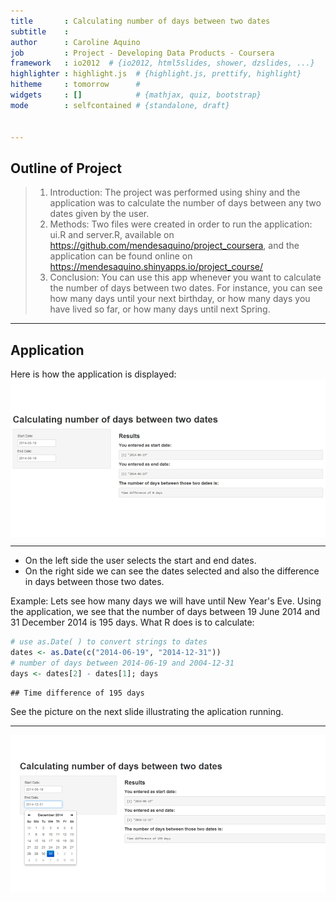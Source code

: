 ```yaml
---
title       : Calculating number of days between two dates
subtitle    : 
author      : Caroline Aquino
job         : Project - Developing Data Products - Coursera
framework   : io2012  # {io2012, html5slides, shower, dzslides, ...}
highlighter : highlight.js  # {highlight.js, prettify, highlight}
hitheme     : tomorrow      # 
widgets     : []            # {mathjax, quiz, bootstrap}
mode        : selfcontained # {standalone, draft}


---
```


## Outline of Project

> 1. Introduction:
The project was performed using shiny and the application was to calculate the number
of days between any two dates given by the user.
> 2. Methods:
Two files were created in order to run the application: ui.R and server.R, available on https://github.com/mendesaquino/project_coursera, and the application can be found online on https://mendesaquino.shinyapps.io/project_course/ 
> 3. Conclusion:
You can use this app whenever you want to calculate the number of days between two dates. 
For instance, you can see how many days until your next birthday, or how many days you have lived so far, or how many days until next Spring.

---

## Application
Here is how the application is displayed:
<img src="assets/fig/unnamed-chunk-1.png" title="plot of chunk unnamed-chunk-1" alt="plot of chunk unnamed-chunk-1" style="display: block; margin: auto;" />

---
- On the left side the user selects the start and end dates. 
- On the right side we can see the dates selected and also the difference in days between those two dates.

Example: Lets see how many days we will have until New Year's Eve.
Using the application, we see that the number of days between 19 June 2014 and 31 December 2014 is 195 days. What R does is to calculate:


```r
# use as.Date( ) to convert strings to dates 
dates <- as.Date(c("2014-06-19", "2014-12-31"))
# number of days between 2014-06-19 and 2004-12-31 
days <- dates[2] - dates[1]; days
```

```
## Time difference of 195 days
```

See the picture on the next slide illustrating the aplication running.

---

<img src="assets/fig/unnamed-chunk-3.png" title="plot of chunk unnamed-chunk-3" alt="plot of chunk unnamed-chunk-3" style="display: block; margin: auto;" />

